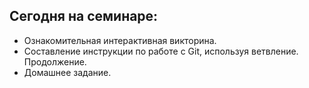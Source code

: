 ## Сегодня на семинаре:
* Ознакомительная интерактивная викторина.
* Составление инструкции по работе с Git, используя ветвление. Продолжение.
* Домашнее задание.